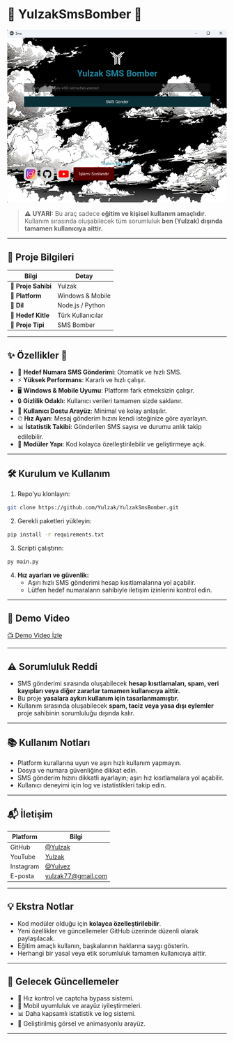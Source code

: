 # 🎯 YulzakSmsBomber 🚀
![Banner](images/demo.png)

> ⚠ **UYARI:** Bu araç sadece **eğitim ve kişisel kullanım amaçlıdır**. Kullanım sırasında oluşabilecek tüm sorumluluk **ben (Yulzak) dışında tamamen kullanıcıya aittir.**

---

## 🌟 Proje Bilgileri

| Bilgi | Detay |
|-------|-------|
| 🔹 **Proje Sahibi** | Yulzak |
| 🔹 **Platform** | Windows & Mobile |
| 🔹 **Dil** | Node.js / Python |
| 🔹 **Hedef Kitle** | Türk Kullanıcılar |
| 🔹 **Proje Tipi** | SMS Bomber |

---

## ✨ Özellikler 🚀

- 📲 **Hedef Numara SMS Gönderimi**: Otomatik ve hızlı SMS.
- ⚡ **Yüksek Performans**: Kararlı ve hızlı çalışır.
- 🖥 **Windows & Mobile Uyumu**: Platform fark etmeksizin çalışır.
- 🔒 **Gizlilik Odaklı**: Kullanıcı verileri tamamen sizde saklanır.
- 🎨 **Kullanıcı Dostu Arayüz**: Minimal ve kolay anlaşılır.
- ⏱ **Hız Ayarı**: Mesaj gönderim hızını kendi isteğinize göre ayarlayın.
- 📊 **İstatistik Takibi**: Gönderilen SMS sayısı ve durumu anlık takip edilebilir.
- 🧩 **Modüler Yapı**: Kod kolayca özelleştirilebilir ve geliştirmeye açık.

---

## 🛠 Kurulum ve Kullanım

1. Repo’yu klonlayın:  
```bash
git clone https://github.com/Yulzak/YulzakSmsBomber.git
```

2. Gerekli paketleri yükleyin:  
```bash
pip install -r requirements.txt
``` 

3. Scripti çalıştırın:  
```bash
py main.py
```

4. **Hız ayarları ve güvenlik:**  
   - Aşırı hızlı SMS gönderimi hesap kısıtlamalarına yol açabilir.  
   - Lütfen hedef numaraların sahibiyle iletişim izinlerini kontrol edin.

---

## 🎥 Demo Video

[📺 Demo Video İzle](https://youtube.com/watch?v=VIDEO_ID) 

---

## ⚠ Sorumluluk Reddi

- SMS gönderimi sırasında oluşabilecek **hesap kısıtlamaları, spam, veri kayıpları veya diğer zararlar tamamen kullanıcıya aittir.**
- Bu proje **yasalara aykırı kullanım için tasarlanmamıştır.**
- Kullanım sırasında oluşabilecek **spam, taciz veya yasa dışı eylemler** proje sahibinin sorumluluğu dışında kalır.

---

## 📚 Kullanım Notları

- Platform kurallarına uyun ve aşırı hızlı kullanım yapmayın.
- Dosya ve numara güvenliğine dikkat edin.
- SMS gönderim hızını dikkatli ayarlayın; aşırı hız kısıtlamalara yol açabilir.
- Kullanıcı deneyimi için log ve istatistikleri takip edin.

---

## 📬 İletişim

| Platform | Bilgi |
|----------|-------|
| GitHub   | [@Yulzak](https://github.com/Yulzak) |
| YouTube  | [Yulzak](https://youtube.com/@Yulzak) |
| Instagram| [@Yulvez](https://instagram.com/yulvez) |
| E-posta  | yulzak77@gmail.com |

---

## 💡 Ekstra Notlar

- Kod modüler olduğu için **kolayca özelleştirilebilir**.
- Yeni özellikler ve güncellemeler GitHub üzerinde düzenli olarak paylaşılacak.
- Eğitim amaçlı kullanın, başkalarının haklarına saygı gösterin.
- Herhangi bir yasal veya etik sorumluluk tamamen kullanıcıya aittir.

---

## 🔮 Gelecek Güncellemeler

- 🚀 Hız kontrol ve captcha bypass sistemi.  
- 📱 Mobil uyumluluk ve arayüz iyileştirmeleri.  
- 📊 Daha kapsamlı istatistik ve log sistemi.  
- 🎨 Geliştirilmiş görsel ve animasyonlu arayüz.

---

